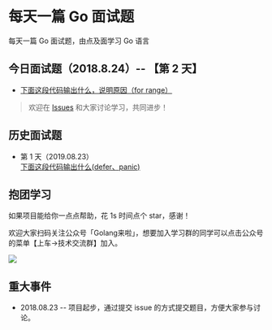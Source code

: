 # 每天一篇 Go 面试题
每天一篇 Go 面试题，由点及面学习 Go 语言

## 今日面试题（2018.8.24）-- 【第 2 天】
- [下面这段代码输出什么，说明原因（for range）](https://github.com/Seekload/go-interview/issues/3)

> 欢迎在 [Issues](https://github.com/Seekload/go-interview/issues) 和大家讨论学习，共同进步！


## 历史面试题
- 第 1 天（2019.08.23）<br>
[下面这段代码输出什么(defer、panic)](https://github.com/Seekload/go-interview/issues/2)


## 抱团学习
如果项目能给你一点点帮助，花 1s 时间点个 star，感谢！

欢迎大家扫码关注公众号「Golang来啦」，想要加入学习群的同学可以点击公众号的菜单【上车->技术交流群】加入。

<img src="https://img-blog.csdnimg.cn/20190329073452382.jpg">




## 重大事件
- 2018.08.23 -- 项目起步，通过提交 issue 的方式提交题目，方便大家参与讨论。